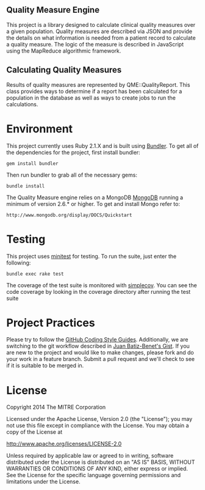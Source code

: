 Quality Measure Engine
----------------------

This project is a library designed to calculate clinical quality measures over a given population. Quality measures are described via JSON and provide the details on what information is needed from a patient record to calculate a quality measure. The logic of the measure is described in JavaScript using the MapReduce algorithmic framework.

Calculating Quality Measures
----------------------------

Results of quality measures are represented by QME::QualityReport. This class provides ways to determine if a report has been calculated for a population in the database as well as ways to create jobs to run the calculations.

Environment
===========

This project currently uses Ruby 2.1.X and is built using [Bundler](http://gembundler.com/). To get all of the dependencies for the project, first install bundler:

    gem install bundler

Then run bundler to grab all of the necessary gems:

    bundle install

The Quality Measure engine relies on a MongoDB [MongoDB](http://www.mongodb.org/) running a minimum of version 2.6.* or higher.  To get and install Mongo refer to:

    http://www.mongodb.org/display/DOCS/Quickstart

Testing
=======

This project uses [minitest](https://github.com/seattlerb/minitest) for testing. To run the suite, just enter the following:

    bundle exec rake test

The coverage of the test suite is monitored with [simplecov](https://github.com/colszowka/simplecov). You can see the code coverage by looking in the coverage directory after running the test suite

Project Practices
=================

Please try to follow the [GitHub Coding Style Guides](https://github.com/styleguide). Additionally, we are switching to the git workflow described in [Juan Batiz-Benet's Gist](https://gist.github.com/jbenet/ee6c9ac48068889b0912). If you are new to the project and would like to make changes, please fork and do your work in a feature branch. Submit a pull request and we'll check to see if it is suitable to be merged in.

License
=======

Copyright 2014 The MITRE Corporation

Licensed under the Apache License, Version 2.0 (the "License");
you may not use this file except in compliance with the License.
You may obtain a copy of the License at

   http://www.apache.org/licenses/LICENSE-2.0

Unless required by applicable law or agreed to in writing, software
distributed under the License is distributed on an "AS IS" BASIS,
WITHOUT WARRANTIES OR CONDITIONS OF ANY KIND, either express or implied.
See the License for the specific language governing permissions and
limitations under the License.
